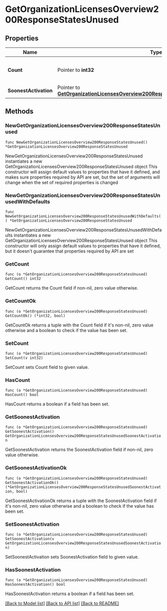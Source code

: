 # GetOrganizationLicensesOverview200ResponseStatesUnused

## Properties

Name | Type | Description | Notes
------------ | ------------- | ------------- | -------------
**Count** | Pointer to **int32** | The number of unused licenses | [optional] 
**SoonestActivation** | Pointer to [**GetOrganizationLicensesOverview200ResponseStatesUnusedSoonestActivation**](GetOrganizationLicensesOverview200ResponseStatesUnusedSoonestActivation.md) |  | [optional] 

## Methods

### NewGetOrganizationLicensesOverview200ResponseStatesUnused

`func NewGetOrganizationLicensesOverview200ResponseStatesUnused() *GetOrganizationLicensesOverview200ResponseStatesUnused`

NewGetOrganizationLicensesOverview200ResponseStatesUnused instantiates a new GetOrganizationLicensesOverview200ResponseStatesUnused object
This constructor will assign default values to properties that have it defined,
and makes sure properties required by API are set, but the set of arguments
will change when the set of required properties is changed

### NewGetOrganizationLicensesOverview200ResponseStatesUnusedWithDefaults

`func NewGetOrganizationLicensesOverview200ResponseStatesUnusedWithDefaults() *GetOrganizationLicensesOverview200ResponseStatesUnused`

NewGetOrganizationLicensesOverview200ResponseStatesUnusedWithDefaults instantiates a new GetOrganizationLicensesOverview200ResponseStatesUnused object
This constructor will only assign default values to properties that have it defined,
but it doesn't guarantee that properties required by API are set

### GetCount

`func (o *GetOrganizationLicensesOverview200ResponseStatesUnused) GetCount() int32`

GetCount returns the Count field if non-nil, zero value otherwise.

### GetCountOk

`func (o *GetOrganizationLicensesOverview200ResponseStatesUnused) GetCountOk() (*int32, bool)`

GetCountOk returns a tuple with the Count field if it's non-nil, zero value otherwise
and a boolean to check if the value has been set.

### SetCount

`func (o *GetOrganizationLicensesOverview200ResponseStatesUnused) SetCount(v int32)`

SetCount sets Count field to given value.

### HasCount

`func (o *GetOrganizationLicensesOverview200ResponseStatesUnused) HasCount() bool`

HasCount returns a boolean if a field has been set.

### GetSoonestActivation

`func (o *GetOrganizationLicensesOverview200ResponseStatesUnused) GetSoonestActivation() GetOrganizationLicensesOverview200ResponseStatesUnusedSoonestActivation`

GetSoonestActivation returns the SoonestActivation field if non-nil, zero value otherwise.

### GetSoonestActivationOk

`func (o *GetOrganizationLicensesOverview200ResponseStatesUnused) GetSoonestActivationOk() (*GetOrganizationLicensesOverview200ResponseStatesUnusedSoonestActivation, bool)`

GetSoonestActivationOk returns a tuple with the SoonestActivation field if it's non-nil, zero value otherwise
and a boolean to check if the value has been set.

### SetSoonestActivation

`func (o *GetOrganizationLicensesOverview200ResponseStatesUnused) SetSoonestActivation(v GetOrganizationLicensesOverview200ResponseStatesUnusedSoonestActivation)`

SetSoonestActivation sets SoonestActivation field to given value.

### HasSoonestActivation

`func (o *GetOrganizationLicensesOverview200ResponseStatesUnused) HasSoonestActivation() bool`

HasSoonestActivation returns a boolean if a field has been set.


[[Back to Model list]](../README.md#documentation-for-models) [[Back to API list]](../README.md#documentation-for-api-endpoints) [[Back to README]](../README.md)


